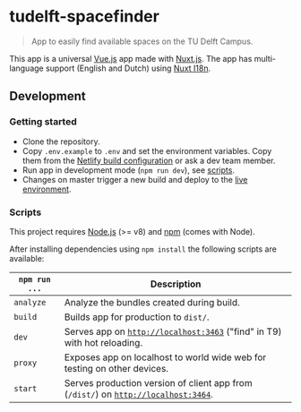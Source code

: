 # tudelft-spacefinder

> App to easily find available spaces on the TU Delft Campus.

This app is a universal [Vue.js](https://vuejs.org/) app made with [Nuxt.js](https://nuxtjs.org/). The app has multi-language support (English and Dutch) using [Nuxt I18n](https://nuxt-community.github.io/nuxt-i18n/).

## Development

### Getting started

* Clone the repository.
* Copy `.env.example` to `.env` and set the environment variables. Copy them from the [Netlify build configuration](https://app.netlify.com/sites/spacefinder/settings/deploys#build-environment-variables) or ask a dev team member. 
* Run app in development mode (`npm run dev`), see [scripts](#scripts).
* Changes on master trigger a new build and deploy to the [live environment](https://spacefinder.netlify.com).

### Scripts

This project requires [Node.js](http://nodejs.org/) (>= v8) and [npm](https://npmjs.org/) (comes with Node).

After installing dependencies using `npm install` the following scripts are available:

`npm run ...` | Description
---|---
`analyze` | Analyze the bundles created during build.
`build` | Builds app for production to `dist/`.
`dev` | Serves app on [`http://localhost:3463`](http://localhost:3463) ("find" in T9) with hot reloading.
`proxy` | Exposes app on localhost to world wide web for testing on other devices.
`start` | Serves production version of client app from (`/dist/`) on [`http://localhost:3464`](http://localhost:3464).
